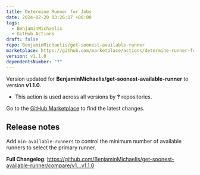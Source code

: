 ```yaml
---
title: Determine Runner for Jobs
date: 2024-02-20 03:26:17 +00:00
tags:
  - BenjaminMichaelis
  - GitHub Actions
draft: false
repo: BenjaminMichaelis/get-soonest-available-runner
marketplace: https://github.com/marketplace/actions/determine-runner-for-jobs
version: v1.1.0
dependentsNumber: "?"
---
```



Version updated for **BenjaminMichaelis/get-soonest-available-runner** to version **v1.1.0**.
- This action is used across all versions by **?** repositories.

Go to the [GitHub Marketplace](https://github.com/marketplace/actions/determine-runner-for-jobs) to find the latest changes.

## Release notes

Add `min-available-runners` to control the minimum number of available runners to select the primary runner.

**Full Changelog**: https://github.com/BenjaminMichaelis/get-soonest-available-runner/compare/v1...v1.1.0
